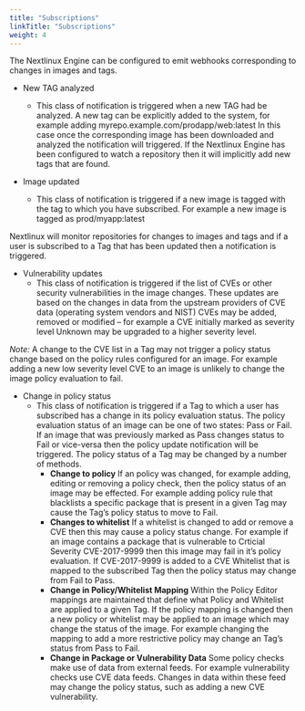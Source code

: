 ```yaml
---
title: "Subscriptions"
linkTitle: "Subscriptions"
weight: 4
---
```


The Nextlinux Engine can be configured to emit webhooks corresponding to changes in images and tags.

- New TAG analyzed
    - This class of notification is triggered when a new TAG had be analyzed.
A new tag can be explicitly added to the system, for example adding myrepo.example.com/prodapp/web:latest
In this case once the corresponding image has been downloaded and analyzed the notification will triggered.
If the Nextlinux Engine has been configured to watch a repository then it will implicitly add new tags that are found.

- Image updated
    - This class of notification is triggered if a new image is tagged with the tag to which you have subscribed. For example a new image is tagged as prod/myapp:latest 

Nextlinux will monitor repositories for changes to images and tags and if a user is subscribed to a Tag that has been updated then a notification is triggered.

- Vulnerability updates
    - This class of notification is triggered if the list of CVEs or other security vulnerabilities in the image changes. These updates are based on the changes in data from the upstream providers of CVE data (operating system vendors and NIST) CVEs may be added, removed or modified – for example a CVE initially marked as severity level Unknown may be upgraded to a higher severity level.

*Note:* A change to the CVE list in a Tag may not trigger a policy status change based on the policy rules configured for an image.
For example adding a new low severity level CVE to an image is unlikely to change the image policy evaluation to fail. 

- Change in policy status
    - This class of notification is triggered if a Tag to which a user has subscribed has a change in its policy evaluation status. The policy evaluation status of an image can be one of two states: Pass or Fail. If an image that was previously marked as Pass changes status to Fail or vice-versa then the policy update notification will be triggered. The policy status of a Tag may be changed by a number of methods.
        - **Change to policy**
            If an policy was changed, for example adding, editing or removing a policy check, then the policy status of an image may be effected. For example adding policy rule that blacklists a specific package that is present in a given Tag may cause the Tag’s policy status to move to Fail.
        - **Changes to whitelist**
            If a whitelist is changed to add or remove a CVE then this may cause a policy status change. For example if an image contains a package that is vulnerable to Crticial Severity CVE-2017-9999 then this image may fail in it’s policy evaluation. If CVE-2017-9999 is added to a CVE Whitelist that is mapped to the subscribed Tag then the policy status may change from Fail to Pass.
        - **Change in Policy/Whitelist Mapping**
            Within the Policy Editor mappings are maintained that define what Policy and Whitelist are applied to a given Tag. If the policy mapping is changed then a new policy or whitelist may be applied to an image which may change the status of the image. For example changing the mapping to add a more restrictive policy may change an Tag’s status from Pass to Fail.
        - **Change in Package or Vulnerability Data**
            Some policy checks make use of data from external feeds. For example vulnerability checks use CVE data feeds. Changes in data within these feed may change the policy status, such as adding a new CVE vulnerability.

